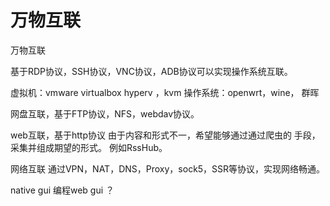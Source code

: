# 万物互联


万物互联

基于RDP协议，SSH协议，VNC协议，ADB协议可以实现操作系统互联。

虚拟机：vmware virtualbox hyperv ，kvm
操作系统：openwrt，wine， 群晖


网盘互联，基于FTP协议，NFS，webdav协议。

web互联，基于http协议
由于内容和形式不一，希望能够通过通过爬虫的
手段，采集并组成期望的形式。
例如RssHub。



网络互联
通过VPN，NAT，DNS，Proxy，sock5，SSR等协议，实现网络畅通。

native gui 编程web gui ？


